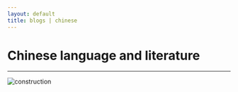```yaml
---
layout: default
title: blogs | chinese
---
```


# Chinese language and literature

----

![construction][]

[construction]: {{site.baseurl}}/_data/images/construction.png
